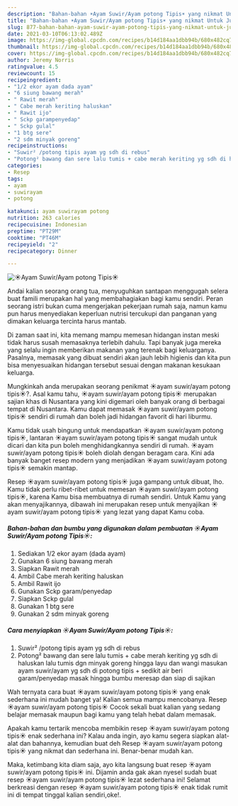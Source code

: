 ```yaml
---
description: "Bahan-bahan ☀️Ayam Suwir/Ayam potong Tipis☀️ yang nikmat Untuk Jualan"
title: "Bahan-bahan ☀️Ayam Suwir/Ayam potong Tipis☀️ yang nikmat Untuk Jualan"
slug: 877-bahan-bahan-ayam-suwir-ayam-potong-tipis-yang-nikmat-untuk-jualan
date: 2021-03-10T06:13:02.489Z
image: https://img-global.cpcdn.com/recipes/b14d184aa1dbb94b/680x482cq70/☀️ayam-suwirayam-potong-tipis☀️-foto-resep-utama.jpg
thumbnail: https://img-global.cpcdn.com/recipes/b14d184aa1dbb94b/680x482cq70/☀️ayam-suwirayam-potong-tipis☀️-foto-resep-utama.jpg
cover: https://img-global.cpcdn.com/recipes/b14d184aa1dbb94b/680x482cq70/☀️ayam-suwirayam-potong-tipis☀️-foto-resep-utama.jpg
author: Jeremy Norris
ratingvalue: 4.5
reviewcount: 15
recipeingredient:
- "1/2 ekor ayam dada ayam"
- "6 siung bawang merah"
- " Rawit merah"
- " Cabe merah keriting haluskan"
- " Rawit ijo"
- " Sckp garampenyedap"
- " Sckp gulal"
- "1 btg sere"
- "2 sdm minyak goreng"
recipeinstructions:
- "Suwir² /potong tipis ayam yg sdh di rebus"
- "Potong² bawang dan sere lalu tumis + cabe merah keriting yg sdh di haluskan lalu tumis dgn minyak goreng hingga layu dan wangi masukan ayam suwir/ayam yg sdh di potong tipis + sedikit air beri garam/penyedap masak hingga bumbu meresap dan siap di sajikan"
categories:
- Resep
tags:
- ayam
- suwirayam
- potong

katakunci: ayam suwirayam potong 
nutrition: 263 calories
recipecuisine: Indonesian
preptime: "PT29M"
cooktime: "PT46M"
recipeyield: "2"
recipecategory: Dinner

---
```



![☀️Ayam Suwir/Ayam potong Tipis☀️](https://img-global.cpcdn.com/recipes/b14d184aa1dbb94b/680x482cq70/☀️ayam-suwirayam-potong-tipis☀️-foto-resep-utama.jpg)

Andai kalian seorang orang tua, menyuguhkan santapan menggugah selera buat famili merupakan hal yang membahagiakan bagi kamu sendiri. Peran seorang istri bukan cuma mengerjakan pekerjaan rumah saja, namun kamu pun harus menyediakan keperluan nutrisi tercukupi dan panganan yang dimakan keluarga tercinta harus mantab.

Di zaman  saat ini, kita memang mampu memesan hidangan instan meski tidak harus susah memasaknya terlebih dahulu. Tapi banyak juga mereka yang selalu ingin memberikan makanan yang terenak bagi keluarganya. Pasalnya, memasak yang dibuat sendiri akan jauh lebih higienis dan kita pun bisa menyesuaikan hidangan tersebut sesuai dengan makanan kesukaan keluarga. 



Mungkinkah anda merupakan seorang penikmat ☀️ayam suwir/ayam potong tipis☀️?. Asal kamu tahu, ☀️ayam suwir/ayam potong tipis☀️ merupakan sajian khas di Nusantara yang kini digemari oleh banyak orang di berbagai tempat di Nusantara. Kamu dapat memasak ☀️ayam suwir/ayam potong tipis☀️ sendiri di rumah dan boleh jadi hidangan favorit di hari liburmu.

Kamu tidak usah bingung untuk mendapatkan ☀️ayam suwir/ayam potong tipis☀️, lantaran ☀️ayam suwir/ayam potong tipis☀️ sangat mudah untuk dicari dan kita pun boleh menghidangkannya sendiri di rumah. ☀️ayam suwir/ayam potong tipis☀️ boleh diolah dengan beragam cara. Kini ada banyak banget resep modern yang menjadikan ☀️ayam suwir/ayam potong tipis☀️ semakin mantap.

Resep ☀️ayam suwir/ayam potong tipis☀️ juga gampang untuk dibuat, lho. Kamu tidak perlu ribet-ribet untuk memesan ☀️ayam suwir/ayam potong tipis☀️, karena Kamu bisa membuatnya di rumah sendiri. Untuk Kamu yang akan menyajikannya, dibawah ini merupakan resep untuk menyajikan ☀️ayam suwir/ayam potong tipis☀️ yang lezat yang dapat Kamu coba.

<!--inarticleads1-->

##### Bahan-bahan dan bumbu yang digunakan dalam pembuatan ☀️Ayam Suwir/Ayam potong Tipis☀️:

1. Sediakan 1/2 ekor ayam (dada ayam)
1. Gunakan 6 siung bawang merah
1. Siapkan  Rawit merah
1. Ambil  Cabe merah keriting haluskan
1. Ambil  Rawit ijo
1. Gunakan  Sckp garam/penyedap
1. Siapkan  Sckp gulal
1. Gunakan 1 btg sere
1. Gunakan 2 sdm minyak goreng




<!--inarticleads2-->

##### Cara menyiapkan ☀️Ayam Suwir/Ayam potong Tipis☀️:

1. Suwir² /potong tipis ayam yg sdh di rebus
1. Potong² bawang dan sere lalu tumis + cabe merah keriting yg sdh di haluskan lalu tumis dgn minyak goreng hingga layu dan wangi masukan ayam suwir/ayam yg sdh di potong tipis + sedikit air beri garam/penyedap masak hingga bumbu meresap dan siap di sajikan




Wah ternyata cara buat ☀️ayam suwir/ayam potong tipis☀️ yang enak sederhana ini mudah banget ya! Kalian semua mampu mencobanya. Resep ☀️ayam suwir/ayam potong tipis☀️ Cocok sekali buat kalian yang sedang belajar memasak maupun bagi kamu yang telah hebat dalam memasak.

Apakah kamu tertarik mencoba membikin resep ☀️ayam suwir/ayam potong tipis☀️ enak sederhana ini? Kalau anda ingin, ayo kamu segera siapkan alat-alat dan bahannya, kemudian buat deh Resep ☀️ayam suwir/ayam potong tipis☀️ yang nikmat dan sederhana ini. Benar-benar mudah kan. 

Maka, ketimbang kita diam saja, ayo kita langsung buat resep ☀️ayam suwir/ayam potong tipis☀️ ini. Dijamin anda gak akan nyesel sudah buat resep ☀️ayam suwir/ayam potong tipis☀️ lezat sederhana ini! Selamat berkreasi dengan resep ☀️ayam suwir/ayam potong tipis☀️ enak tidak rumit ini di tempat tinggal kalian sendiri,oke!.

